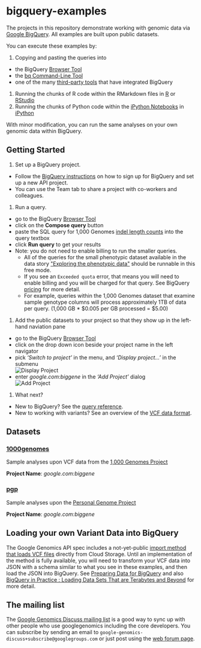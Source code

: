 bigquery-examples
=================

The projects in this repository demonstrate working with genomic data via [Google BigQuery](https://developers.google.com/bigquery/).  All examples are built upon public datasets.  

You can execute these examples by:
 1. Copying and pasting the queries into 
   * the BigQuery [Browser Tool](https://bigquery.cloud.google.com)
   * the [bq Command-Line Tool](https://developers.google.com/bigquery/bq-command-line-tool)
   * one of the many [third-party tools](https://developers.google.com/bigquery/third-party-tools) that have integrated BigQuery
 1. Running the chunks of R code within the RMarkdown files in [R](http://www.r-project.org/) or [RStudio](http://www.rstudio.com/)
 1. Running the chunks of Python code within the [iPython Notebooks](http://ipython.org/notebook.html) in [iPython](http://ipython.org/)
 
With minor modification, you can run the same analyses on your own genomic data within BigQuery.

Getting Started
-----------------

 1. Set up a BigQuery project.  
  * Follow the [BigQuery instructions](https://developers.google.com/bigquery/sign-up) on how to sign up for BigQuery and set up a new API project.
  * You can use the Team tab to share a project with co-workers and colleagues.
  
 1. Run a query.
  * go to the BigQuery [Browser Tool](https://bigquery.cloud.google.com)
  * click on the **Compose query** button
  * paste the SQL query for 1,000 Genomes [indel length counts](1000genomes/sql/indel-length-counts.sql) into the query textbox
  * click **Run query** to get your results
  * Note: you do not need to enable billing to run the smaller queries. 
     * All of the queries for the small phenotypic dataset available in the data story ["Exploring the phenotypic data"](./1000genomes/data-stories/exploring-the-phenotypic-data) should be runnable in this free mode.
     * If you see an `Exceeded quota` error, that means you will need to enable billing and you will be charged for that query. See BigQuery [pricing](https://developers.google.com/bigquery/pricing) for more detail.
     * For example, queries within the 1,000 Genomes dataset that examine sample genotype columns will process approximately 1TB of data per query. (1,000 GB * $0.005 per GB processed = $5.00)

 1. Add the public datasets to your project so that they show up in the left-hand naviation pane
  * go to the BigQuery [Browser Tool](https://bigquery.cloud.google.com)
  * click on the drop down icon beside your project name in the left navigator
  * pick _‘Switch to project’_ in the menu, and _‘Display project...’_ in the submenu <img src="figure/display.png" title="Display project" alt="Display Project" style="display: block; margin: auto;" />
  * enter _google.com:biggene_ in the _‘Add Project’_ dialog <img src="figure/add.png" title="Add Project" alt="Add Project" style="display: block; margin: auto;" />

 1. What next?
   * New to BigQuery?  See the [query reference](https://developers.google.com/bigquery/query-reference).
   * New to working with variants?  See an overview of the [VCF data format](http://vcftools.sourceforge.net/VCF-poster.pdf).

Datasets
--------------

### [1000genomes](./1000genomes)
Sample analyses upon VCF data from the [1,000 Genomes Project](http://www.1000genomes.org/)  

**Project Name**: _google.com:biggene_
    
### [pgp](./pgp)
Sample analyses upon the [Personal Genome Project](http://www.personalgenomes.org/)

**Project Name**: _google.com:biggene_

Loading your own Variant Data into BigQuery
-------------------------------------------

The Google Genomics API spec includes a not-yet-public [import method that loads VCF files](https://developers.google.com/genomics/v1beta/reference/variants/import) directly from Cloud Storage. Until an implementation of the method is fully available, you will need to transform your VCF data into JSON with a schema similar to what you see in these examples, and then load the JSON into BigQuery.  See [Preparing Data for BigQuery](https://developers.google.com/bigquery/preparing-data-for-bigquery) and also [BigQuery in Practice : Loading Data Sets That are Terabytes and Beyond](https://cloud.google.com/developers/articles/bigquery-in-practice) for more detail.

The mailing list
----------------

The [Google Genomics Discuss mailing list](https://groups.google.com/forum/#!forum/google-genomics-discuss) is a good
way to sync up with other people who use googlegenomics including the core developers. You can subscribe
by sending an email to ``google-genomics-discuss+subscribe@googlegroups.com`` or just post using
the [web forum page](https://groups.google.com/forum/#!forum/google-genomics-discuss).
